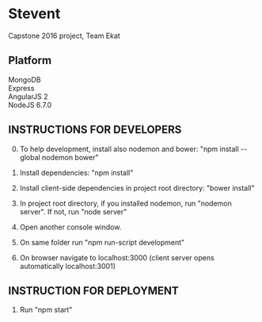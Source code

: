 # Stevent

Capstone 2016 project, Team Ekat  

## Platform   
MongoDB  
Express  
AngularJS 2  
NodeJS 6.7.0  

## INSTRUCTIONS FOR DEVELOPERS  

0. To help development, install also nodemon and bower: "npm install --global nodemon bower"  

1. Install dependencies: "npm install"  

2. Install client-side dependencies in project root directory: "bower install"  

3. In project root directory, if you installed nodemon, run "nodemon server". If not, run "node server"  

4. Open another console window.  

5. On same folder run "npm run-script development"  

6. On browser navigate to localhost:3000 (client server opens automatically localhost:3001)  

## INSTRUCTION FOR DEPLOYMENT  

1. Run "npm start"  
